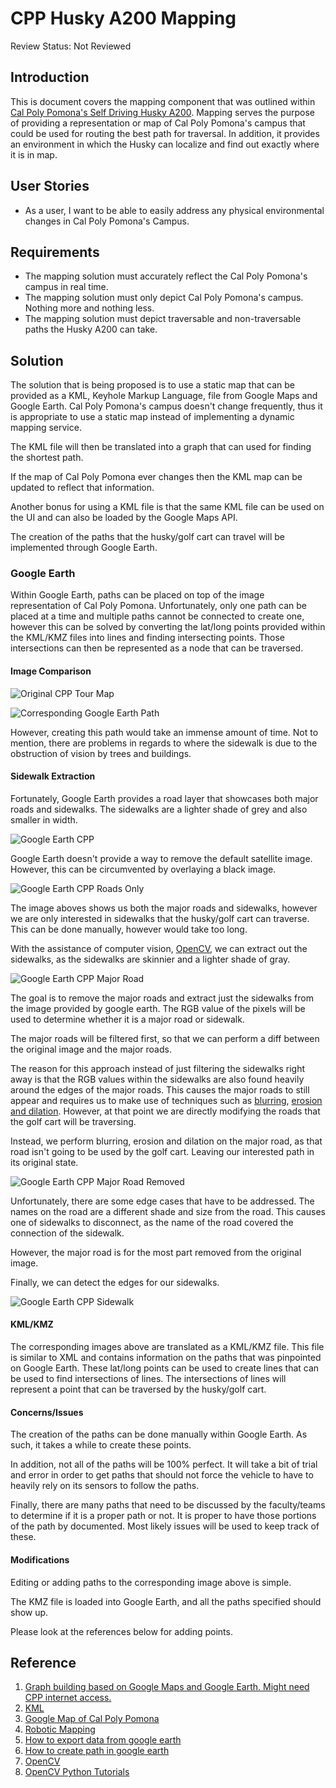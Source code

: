 # CPP Husky A200 Mapping

Review Status: Not Reviewed

## Introduction

This is document covers the mapping component that was outlined within [Cal Poly Pomona's Self Driving Husky A200](https://github.com/cpp-self-driving-husky/cpp-husky-a200-design-doc). Mapping serves the purpose of providing a representation or map of Cal Poly Pomona's campus that could be used for routing the best path for traversal. In addition, it provides an environment in which the Husky can localize and find out exactly where it is in map.

## User Stories

* As a user, I want to be able to easily address any physical environmental changes in Cal Poly Pomona's Campus.

## Requirements

* The mapping solution must accurately reflect the Cal Poly Pomona's campus in real time.
* The mapping solution must only depict Cal Poly Pomona's campus. Nothing more and nothing less.
* The mapping solution must depict traversable and non-traversable paths the Husky A200 can take.

## Solution

The solution that is being proposed is to use a static map that can be provided as a KML, Keyhole Markup Language, file from Google Maps and Google Earth. Cal Poly Pomona's campus doesn't change frequently, thus it is appropriate to use a static map instead of implementing a dynamic mapping service.

The KML file will then be translated into a graph that can used for finding the shortest path.

If the map of Cal Poly Pomona ever changes then the KML map can be updated to reflect that information.

Another bonus for using a KML file is that the same KML file can be used on the UI and can also be loaded by the Google Maps API.

The creation of the paths that the husky/golf cart can travel will be implemented through Google Earth.

### Google Earth

Within Google Earth, paths can be placed on top of the image representation of Cal Poly Pomona. Unfortunately, only one path can be placed at a time and multiple paths cannot be connected to create one, however this can be solved by converting the lat/long points provided within the KML/KMZ files into lines and finding intersecting points. Those intersections can then be represented as a node that can be traversed.

#### Image Comparison

![Original CPP Tour Map](images/cpp-tour-map.png)

![Corresponding Google Earth Path](images/google-earth-cpp-tour-path.jpg)

However, creating this path would take an immense amount of time. Not to mention, there are problems in regards to where the sidewalk is due to the obstruction of vision by trees and buildings.

#### Sidewalk Extraction

Fortunately, Google Earth provides a road layer that showcases both major roads and sidewalks. The sidewalks are a lighter shade of grey and also smaller in width.

![Google Earth CPP](images/google-earth-cpp-satellite.jpg)

Google Earth doesn't provide a way to remove the default satellite image. However, this can be circumvented by overlaying a black image.

![Google Earth CPP Roads Only](images/google-earth-cpp-roads-only.jpg)

The image aboves shows us both the major roads and sidewalks, however we are only interested in sidewalks that the husky/golf cart can traverse. This can be done manually, however would take too long.

With the assistance of computer vision, [OpenCV](https://opencv.org/), we can extract out the sidewalks, as the sidewalks are skinnier and a lighter shade of gray.

![Google Earth CPP Major Road](images/ge-cpp-major-roads.jpg)

The goal is to remove the major roads and extract just the sidewalks from the image provided by google earth. The RGB value of the pixels will be used to determine whether it is a major road or sidewalk.

The major roads will be filtered first, so that we can perform a diff between the original image and the major roads.

The reason for this approach instead of just filtering the sidewalks right away is that the RGB values within the sidewalks are also found heavily around the edges of the major roads. This causes the major roads to still appear and requires us to make use of techniques such as [blurring](https://docs.opencv.org/2.4/doc/tutorials/imgproc/gausian_median_blur_bilateral_filter/gausian_median_blur_bilateral_filter.html), [erosion and dilation](https://docs.opencv.org/2.4/doc/tutorials/imgproc/erosion_dilatation/erosion_dilatation.html). However, at that point we are directly modifying the roads that the golf cart will be traversing.

Instead, we perform blurring, erosion and dilation on the major road, as that road isn't going to be used by the golf cart. Leaving our interested path in its original state.

![Google Earth CPP Major Road Removed](images/ge-cpp-sidewalks.jpg)

Unfortunately, there are some edge cases that have to be addressed. The names on the road are a different shade and size from the road. This causes one of sidewalks to disconnect, as the name of the road covered the connection of the sidewalk.

However, the major road is for the most part removed from the original image.

Finally, we can detect the edges for our sidewalks.

![Google Earth CPP Sidewalk](images/ge-cpp-sidewalks-edges.jpg)

#### KML/KMZ

The corresponding images above are translated as a KML/KMZ file. This file is similar to XML and contains information on the paths that was pinpointed on Google Earth. These lat/long points can be used to create lines that can be used to find intersections of lines. The intersections of lines will represent a point that can be traversed by the husky/golf cart.

#### Concerns/Issues

The creation of the paths can be done manually within Google Earth. As such, it takes a while to create these points.

In addition, not all of the paths will be 100% perfect. It will take a bit of trial and error in order to get paths that should not force the vehicle to have to heavily rely on its sensors to follow the paths.

Finally, there are many paths that need to be discussed by the faculty/teams to determine if it is a proper path or not. It is proper to have those portions of the path by documented. Most likely issues will be used to keep track of these.

#### Modifications

Editing or adding paths to the corresponding image above is simple.

The KMZ file is loaded into Google Earth, and all the paths specified should show up.

Please look at the references below for adding points.

## Reference

1. [Graph building based on Google Maps and Google Earth. Might need CPP internet access.](http://ieeexplore.ieee.org/document/7028728/)
2. [KML](https://developers.google.com/kml/)
3. [Google Map of Cal Poly Pomona](https://www.google.com/maps/d/u/0/viewer?mid=1RdxeCoUTop2E_mOp6rXrVYvnFDM&hl=en_US&ll=34.05797943205995%2C-117.82245283392047&z=17)
4. [Robotic Mapping](https://en.wikipedia.org/wiki/Robotic_mapping)
5. [How to export data from google earth](https://www.uvm.edu/~swac/docs/mod7/Exporting.pdf)
6. [How to create path in google earth](https://support.google.com/earth/answer/148072?hl=en)
7. [OpenCV](https://opencv.org/)
8. [OpenCV Python Tutorials](https://docs.opencv.org/3.0-beta/doc/py_tutorials/py_tutorials.html)